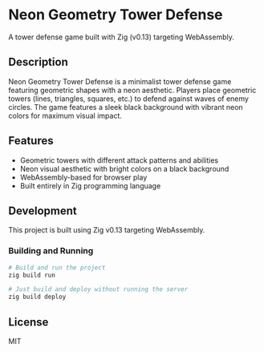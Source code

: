 # Neon Geometry Tower Defense

A tower defense game built with Zig (v0.13) targeting WebAssembly.

## Description
Neon Geometry Tower Defense is a minimalist tower defense game featuring geometric shapes with a neon aesthetic. Players place geometric towers (lines, triangles, squares, etc.) to defend against waves of enemy circles. The game features a sleek black background with vibrant neon colors for maximum visual impact.

## Features
- Geometric towers with different attack patterns and abilities
- Neon visual aesthetic with bright colors on a black background
- WebAssembly-based for browser play
- Built entirely in Zig programming language

## Development
This project is built using Zig v0.13 targeting WebAssembly.

### Building and Running
```bash
# Build and run the project
zig build run

# Just build and deploy without running the server
zig build deploy
```

## License
MIT

